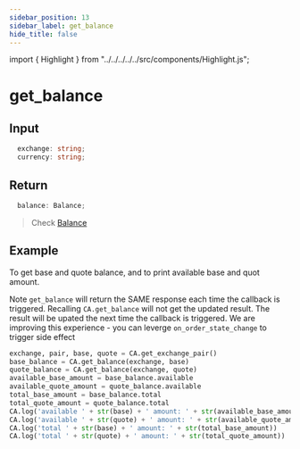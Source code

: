 ```yaml
---
sidebar_position: 13
sidebar_label: get_balance
hide_title: false
---
```


import { Highlight } from "../../../../../src/components/Highlight.js";

# get_balance

## Input

```typescript
  exchange: string;
  currency: string;
```

## Return

```typescript
  balance: Balance;
```
> Check [Balance](/docs/developer/api/python/ca-objects/balance)

## Example

To get base and quote balance, and to print available base and quot amount.

Note `get_balance` will return the SAME response each time the callback is triggered. Recalling `CA.get_balance` will not get the updated result.  The result will be upated the next time the callback is triggered. We are improving this experience - you can leverge `on_order_state_change` to trigger side effect


```python
exchange, pair, base, quote = CA.get_exchange_pair()
base_balance = CA.get_balance(exchange, base)
quote_balance = CA.get_balance(exchange, quote)
available_base_amount = base_balance.available
available_quote_amount = quote_balance.available
total_base_amount = base_balance.total
total_quote_amount = quote_balance.total
CA.log('available ' + str(base) + ' amount: ' + str(available_base_amount))
CA.log('available ' + str(quote) + ' amount: ' + str(available_quote_amount))
CA.log('total ' + str(base) + ' amount: ' + str(total_base_amount))
CA.log('total ' + str(quote) + ' amount: ' + str(total_quote_amount))
```

